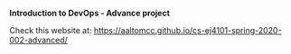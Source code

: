 **Introduction to DevOps - Advance project**

Check this website at: https://aaltomcc.github.io/cs-ej4101-spring-2020-002-advanced/
